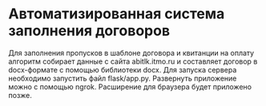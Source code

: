 # Автоматизированная система заполнения договоров
Для заполнения пропусков в шаблоне договора и квитанции на оплату алгоритм собирает данные с сайта abitlk.itmo.ru и составляет договор в docx-формате с помощью библиотеки docx.
Для запуска сервера необходимо запустить файл flask/app.py.
Развернуть приложение можно с помощью ngrok.
Расширение для браузера будет приложено позже.
